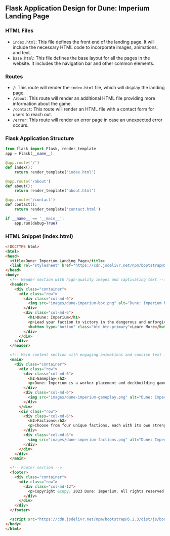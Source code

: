 ## Flask Application Design for Dune: Imperium Landing Page

### HTML Files

- `index.html`: This file defines the front end of the landing page. It will include the necessary HTML code to incorporate images, animations, and text.
- `base.html`: This file defines the base layout for all the pages in the website. It includes the navigation bar and other common elements.

### Routes

- `/`: This route will render the `index.html` file, which will display the landing page.
- `/about`: This route will render an additional HTML file providing more information about the game.
- `/contact`: This route will render an HTML file with a contact form for users to reach out.
- `/error`: This route will render an error page in case an unexpected error occurs.

### Flask Application Structure

```python
from flask import Flask, render_template
app = Flask(__name__)

@app.route('/')
def index():
    return render_template('index.html')

@app.route('/about')
def about():
    return render_template('about.html')

@app.route('/contact')
def contact():
    return render_template('contact.html')

if __name__ == '__main__':
    app.run(debug=True)
```

### HTML Snippet (index.html)

```html
<!DOCTYPE html>
<html>
<head>
  <title>Dune: Imperium Landing Page</title>
  <link rel="stylesheet" href="https://cdn.jsdelivr.net/npm/bootstrap@5.2.3/dist/css/bootstrap.min.css">
</head>
<body>
  <!-- Header section with high-quality images and captivating text -->
  <header>
    <div class="container">
      <div class="row">
        <div class="col-md-6">
          <img src="images/dune-imperium-box.png" alt="Dune: Imperium box">
        </div>
        <div class="col-md-6">
          <h1>Dune: Imperium</h1>
          <p>Lead your faction to victory in the dangerous and unforgiving world of Dune.</p>
          <button type="button" class="btn btn-primary">Learn More</button>
        </div>
      </div>
    </div>
  </header>

  <!-- Main content section with engaging animations and concise text -->
  <main>
    <div class="container">
      <div class="row">
        <div class="col-md-6">
          <h2>Gameplay</h2>
          <p>Dune: Imperium is a worker placement and deckbuilding game where players compete to control the planet of Dune.</p>
        </div>
        <div class="col-md-6">
          <img src="images/dune-imperium-gameplay.png" alt="Dune: Imperium gameplay">
        </div>
      </div>
      <div class="row">
        <div class="col-md-6">
          <h2>Factions</h2>
          <p>Choose from four unique factions, each with its own strengths and weaknesses.</p>
        </div>
        <div class="col-md-6">
          <img src="images/dune-imperium-factions.png" alt="Dune: Imperium factions">
        </div>
      </div>
    </div>
  </main>

  <!-- Footer section -->
  <footer>
    <div class="container">
      <div class="row">
        <div class="col-md-12">
          <p>Copyright &copy; 2023 Dune: Imperium. All rights reserved.</p>
        </div>
      </div>
    </div>
  </footer>

  <script src="https://cdn.jsdelivr.net/npm/bootstrap@5.2.3/dist/js/bootstrap.bundle.min.js"></script>
</body>
</html>
```